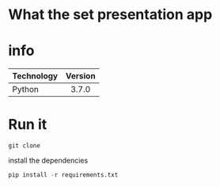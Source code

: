 # What the set presentation app

# info

| Technology        | Version |
| ------------- |:-------------:
| Python     | 3.7.0  |


# Run it

```
git clone
```

install the dependencies

```python
pip install -r requirements.txt
```
